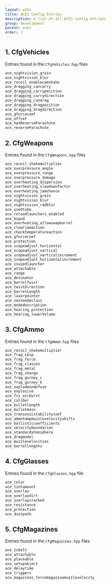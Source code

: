 ```yaml
---
layout: wiki
title: ACE3 Config Entries
description: A list of all ACE3 config entries.
group: development
parent: wiki
order: 2
---
```


## 1. CfgVehicles
Entries found in the `CfgVehicles.hpp` files


```cpp
ace_nightvision_grain
ace_nightvision_blur
ace_recoil_enablecamshake
ace_dragging_cancarry
ace_dragging_carryposition
ace_dragging_carrydirection
ace_dragging_candrag
ace_dragging_dragposition
ace_dragging_dragdirection
ace_gforcecoef
ace_offset
ace_hasReserveParachute
ace_reserveParachute
```


## 2. CfgWeapons
Entries found in the `CfgWeapons.hpp` files


```cpp
ace_recoil_shakemultiplier
ace_overpressure_angle
ace_overpressure_range
ace_overpressure_damage
ace_overheating_dispersion
ace_overheating_slowdownfactor
ace_overheating_jamchance
ace_nightvision_grain
ace_nightvision_blur
ace_nightvision_radblur
ace_usedtube
ace_reloadlaunchers_enabled
ace_bipod
ace_overheating_allowswapbarrel
ace_clearjamaction
ace_checktemperatureaction
ace_gforcecoef
ace_protection
ace_scopeadjust_horizontal
ace_scopeadjust_vertical
ace_scopeadjust_verticalincrement
ace_scopeadjust_horizontalincrement
ace_isusedlauncher
ace_attachable
ace_range
ace_detonator
ace_barrelTwist
ace_twistDirection
ace_barrelLength
ace_laserpointer
ace_nextmodeclass
ace_modedescription
ace_hearing_protection
ace_hearing_lowerVolume
```


## 3. CfgAmmo
Entries found in the `CfgAmmo.hpp` files

```cpp
ace_recoil_shakemultiplier
ace_frag_skip
ace_frag_force
ace_frag_classes
ace_frag_metal
ace_frag_charge
ace_frag_gurney_c
ace_frag_gurney_k
ace_explodeondefuse
ace_explosive
ace_fcs_airburst
ace_caliber
ace_bulletlength
ace_bulletmass
ace_transonicstabilitycoef
ace_ammotempmuzzlevelocityshifts
ace_ballisticcoefficients
ace_velocityboundaries
ace_standardatmosphere
ace_dragmodel
ace_muzzlevelocities
ace_barrellengths
```


## 4. CfgGlasses
Entries found in the `CfgGlasses.hpp` file

```cpp
ace_color
ace_tintamount
ace_overlay
ace_overlaydirt
ace_overlaycracked
ace_resistance
ace_protection
ace_dustpath
```


## 5. CfgMagazines
Entries found in the `CfgMagazines.hpp` files

```cpp
ace_isbelt
ace_attachable
ace_placeable
ace_setupobject
ace_delaytime
ace_triggers
ace_magazines_forcemagazinemuzzlevelocity
```
